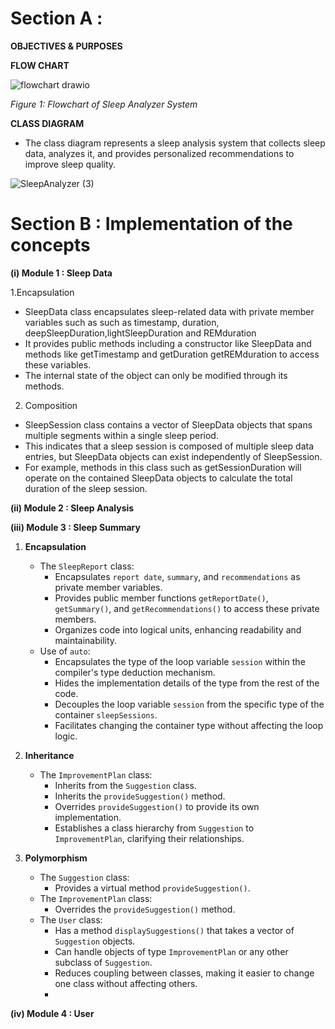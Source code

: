 # Section A : 
**OBJECTIVES & PURPOSES**

**FLOW CHART**

![flowchart drawio](https://github.com/jjn7702/SECJ1023-PT2/assets/102563828/bba9a30c-5f96-4c12-be59-cd19195b1144) <br>

*Figure 1: Flowchart of Sleep Analyzer System* <br>

**CLASS DIAGRAM**
- The class diagram represents a sleep analysis system that collects sleep data, analyzes it, and provides personalized recommendations to improve sleep quality. 

![SleepAnalyzer (3)](https://github.com/jjn7702/SECJ1023-PT2/assets/148436857/e965494f-45d2-4b4a-88b6-86d70c42b4f2)



# Section B : Implementation of the concepts
**(i) Module 1 : Sleep Data**

1.Encapsulation  
- SleepData class encapsulates sleep-related data with private member variables such as such as timestamp, duration, deepSleepDuration,lightSleepDuration and REMduration 
- It provides public methods including a constructor like SleepData and methods like getTimestamp and getDuration getREMduration to access these variables.
- The internal state of the object can only be modified through its methods.  

2. Composition 
- SleepSession class contains a vector of SleepData objects that spans multiple segments within a single sleep period.
- This indicates that a sleep session is composed of multiple sleep data entries, but SleepData objects can exist independently of SleepSession.
- For example, methods in this class such as getSessionDuration will operate on the contained SleepData objects to calculate the total duration of the sleep session.

**(ii) Module 2 : Sleep Analysis**

**(iii) Module 3 : Sleep Summary**
1. **Encapsulation**
   - The `SleepReport` class:
     - Encapsulates `report date`, `summary`, and `recommendations` as private member variables.
     - Provides public member functions `getReportDate()`, `getSummary()`, and `getRecommendations()` to access these private members.
     - Organizes code into logical units, enhancing readability and maintainability.
   - Use of `auto`:
     - Encapsulates the type of the loop variable `session` within the compiler's type deduction mechanism.
     - Hides the implementation details of the type from the rest of the code.
     - Decouples the loop variable `session` from the specific type of the container `sleepSessions`.
     - Facilitates changing the container type without affecting the loop logic.

2. **Inheritance**
   - The `ImprovementPlan` class:
     - Inherits from the `Suggestion` class.
     - Inherits the `provideSuggestion()` method.
     - Overrides `provideSuggestion()` to provide its own implementation.
     - Establishes a class hierarchy from `Suggestion` to `ImprovementPlan`, clarifying their relationships.

3. **Polymorphism**
   - The `Suggestion` class:
     - Provides a virtual method `provideSuggestion()`.
   - The `ImprovementPlan` class:
     - Overrides the `provideSuggestion()` method.
   - The `User` class:
     - Has a method `displaySuggestions()` that takes a vector of `Suggestion` objects.
     - Can handle objects of type `ImprovementPlan` or any other subclass of `Suggestion`.
     - Reduces coupling between classes, making it easier to change one class without affecting others.
     - 
**(iv) Module 4 : User**



